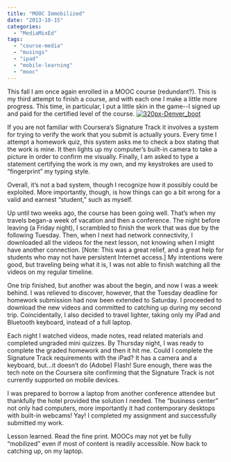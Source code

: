 ```yaml
---
title: "MOOC Immobilized"
date: "2013-10-15"
categories: 
  - "MediaMixEd"
tags: 
  - "course-media"
  - "musings"
  - "ipad"
  - "mobile-learning"
  - "mooc"
---
```


This fall I am once again enrolled in a MOOC course (redundant?). This is my third attempt to finish a course, and with each one I make a little more progress. This time, in particular, I put a little skin in the game--I signed up and paid for the certified level of the course. [![320px-Denver_boot](http://mediamixed.files.wordpress.com/2013/10/320px-denver_boot.jpg?w=300)](http://mediamixed.files.wordpress.com/2013/10/320px-denver_boot.jpg)

If you are not familiar with Coursera’s Signature Track it involves a system for trying to verify the work that you submit is actually yours. Every time I attempt a homework quiz, this system asks me to check a box stating that the work is mine. It then lights up my computer’s built-in camera to take a picture in order to confirm me visually. Finally, I am asked to type a statement certifying the work is my own, and my keystrokes are used to “fingerprint” my typing style.

Overall, it’s not a bad system, though I recognize how it possibly could be exploited. More importantly, though, is how things can go a bit wrong for a valid and earnest “student,” such as myself.

Up until two weeks ago, the course has been going well. That’s when my travels began-a week of vacation and then a conference. The night before leaving (a Friday night), I scrambled to finish the work that was due by the following Tuesday. Then, when I next had network connectivity, I downloaded all the videos for the next lesson, not knowing when I might have another connection. \[Note: This was a great relief, and a great help for students who may not have persistent Internet access.\] My intentions were good, but traveling being what it is, I was not able to finish watching all the videos on my regular timeline.

One trip finished, but another was about the begin, and now I was a week behind. I was relieved to discover, however, that the Tuesday deadline for homework submission had now been extended to Saturday. I proceeded to download the new videos and committed to catching up during my second trip. Coincidentally, I also decided to travel lighter, taking only my iPad and Bluetooth keyboard, instead of a full laptop.

Each night I watched videos, made notes, read related materials and completed ungraded mini quizzes. By Thursday night, I was ready to complete the graded homework and then it hit me. Could I complete the Signature Track requirements with the iPad? It has a camera and a keyboard, but…it doesn’t do (Adobe) Flash! Sure enough, there was the tech note on the Coursera site confirming that the Signature Track is not currently supported on mobile devices.

I was prepared to borrow a laptop from another conference attendee but thankfully the hotel provided the solution I needed. The “business center” not only had computers, more importantly it had contemporary desktops with built-in webcams! Yay! I completed my assignment and successfully submitted my work.

Lesson learned. Read the fine print. MOOCs may not yet be fully “mobilized” even if most of content is readily accessible. Now back to catching up, on my laptop.
